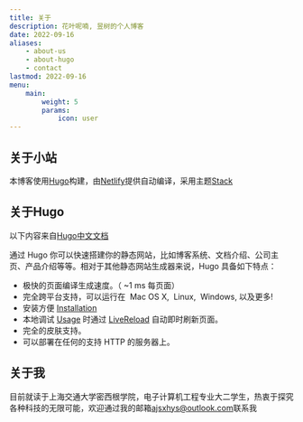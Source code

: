 ```yaml
---
title: 关于
description: 花叶呢喃, 昱树的个人博客
date: 2022-09-16
aliases:
    - about-us
    - about-hugo
    - contact
lastmod: 2022-09-16
menu:
    main:
        weight: 5
        params: 
            icon: user
---
```


## 关于小站

本博客使用[Hugo](#关于hugo)构建，由[Netlify](https://www.netlify.com/)提供自动编译，采用主题[Stack](https://github.com/CaiJimmy/hugo-theme-stack)

## 关于Hugo

以下内容来自[Hugo中文文档](https://www.gohugo.org/doc/)

通过 Hugo 你可以快速搭建你的静态网站，比如博客系统、文档介绍、公司主页、产品介绍等等。相对于其他静态网站生成器来说，Hugo 具备如下特点：

* 极快的页面编译生成速度。（ ~1&nbsp;ms 每页面）
* 完全跨平台支持，可以运行在 <i class="fa fa-apple"></i>&nbsp;Mac OS&nbsp;X, <i class="fa fa-linux"></i>&nbsp;Linux, <i class="fa fa-windows"></i>&nbsp;Windows, 以及更多!
* 安装方便 [Installation](/doc/overview/installing/)
* 本地调试 [Usage](/doc/overview/usage/) 时通过 [LiveReload](/doc/extras/livereload/) 自动即时刷新页面。
* 完全的皮肤支持。
* 可以部署在任何的支持 HTTP 的服务器上。

## 关于我

目前就读于上海交通大学密西根学院，电子计算机工程专业大二学生，热衷于探究各种科技的无限可能，欢迎通过我的邮箱[ajsxhys@outlook.com](mailto:ajsxhys@outlook.com)联系我
